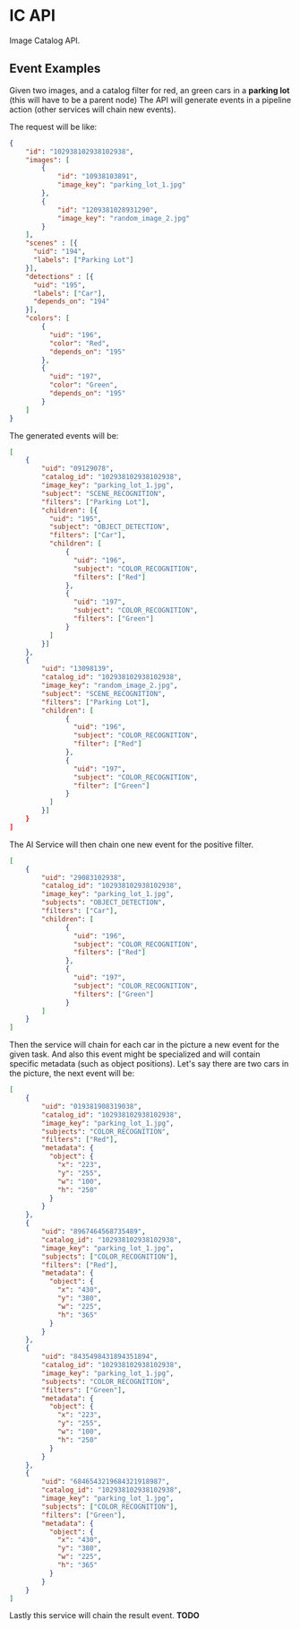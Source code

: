 # IC API

Image Catalog API.

## Event Examples

<!--
TODO -Traduzir isso pro Inglês
--> 

Given two images, and a catalog filter for red, an green cars in a **parking lot** (this will have to be a parent node)
The API will generate events in a pipeline action (other services will chain new events).

The request will be like:

```json
{
    "id": "102938102938102938",
    "images": [
        {
            "id": "10938103891",
            "image_key": "parking_lot_1.jpg"
        },
        {  
            "id": "1209381028931290",
            "image_key": "random_image_2.jpg" 
        }
    ],
    "scenes" : [{
      "uid": "194",
      "labels": ["Parking Lot"]
    }],
    "detections" : [{
      "uid": "195",
      "labels": ["Car"],
      "depends_on": "194"
    }],
    "colors": [
        {
          "uid": "196",
          "color": "Red",
          "depends_on": "195"
        },
        {
          "uid": "197",
          "color": "Green",
          "depends_on": "195"
        }
    ]
}
```

The generated events will be:

```json
[
    {
        "uid": "09129078",
        "catalog_id": "102938102938102938",
        "image_key": "parking_lot_1.jpg",
        "subject": "SCENE_RECOGNITION",
        "filters": ["Parking Lot"],
        "children": [{
          "uid": "195",
          "subject": "OBJECT_DETECTION",
          "filters": ["Car"],
          "children": [
              {
                "uid": "196",
                "subject": "COLOR_RECOGNITION",
                "filters": ["Red"]
              },
              {
                "uid": "197",
                "subject": "COLOR_RECOGNITION",
                "filters": ["Green"]
              }
          ]
        }]
    }, 
    {
        "uid": "13098139",
        "catalog_id": "102938102938102938",
        "image_key": "random_image_2.jpg",
        "subject": "SCENE_RECOGNITION",
        "filters": ["Parking Lot"],
        "children": [
              {
                "uid": "196",
                "subject": "COLOR_RECOGNITION",
                "filter": ["Red"]
              },
              {
                "uid": "197",
                "subject": "COLOR_RECOGNITION",
                "filter": ["Green"]
              }
          ]
        }]
    }
]
```

The AI Service will then chain one new event for the positive filter.
 
```json
[
    {
        "uid": "29083102938",
        "catalog_id": "102938102938102938",
        "image_key": "parking_lot_1.jpg",
        "subjects": "OBJECT_DETECTION",
        "filters": ["Car"],
        "children": [
              {
                "uid": "196",
                "subject": "COLOR_RECOGNITION",
                "filters": ["Red"]
              },
              {
                "uid": "197",
                "subject": "COLOR_RECOGNITION",
                "filters": ["Green"]
              }
        ]
    }
]
```

Then the service will chain for each car in the picture a new event for the given task.
And also this event might be specialized and will contain specific metadata (such as object positions).
Let's say there are two cars in the picture, the next event will be:

```json
[
    {
        "uid": "019381908319038",
        "catalog_id": "102938102938102938",
        "image_key": "parking_lot_1.jpg",
        "subjects": "COLOR_RECOGNITION",
        "filters": ["Red"],
        "metadata": {
          "object": {
            "x": "223",
            "y": "255",
            "w": "100",
            "h": "250"
          }
        }
    },
    { 
        "uid": "8967464568735489",
        "catalog_id": "102938102938102938",
	    "image_key": "parking_lot_1.jpg",
	    "subjects": ["COLOR_RECOGNITION"],
	    "filters": ["Red"],
        "metadata": {
          "object": {
            "x": "430",
            "y": "380",
            "w": "225",
            "h": "365"
          }
        }
    },
    {
        "uid": "8435498431894351894",
        "catalog_id": "102938102938102938",
        "image_key": "parking_lot_1.jpg",
        "subjects": "COLOR_RECOGNITION",
        "filters": ["Green"],
        "metadata": {
          "object": {
            "x": "223",
            "y": "255",
            "w": "100",
            "h": "250"
          }
        }
    },
    { 
        "uid": "6846543219684321918987",
        "catalog_id": "102938102938102938",
	    "image_key": "parking_lot_1.jpg",
	    "subjects": ["COLOR_RECOGNITION"],
	    "filters": ["Green"],
        "metadata": {
          "object": {
            "x": "430",
            "y": "380",
            "w": "225",
            "h": "365"
          }
        }
    }
]
```

Lastly this service will chain the result event.
**TODO**
